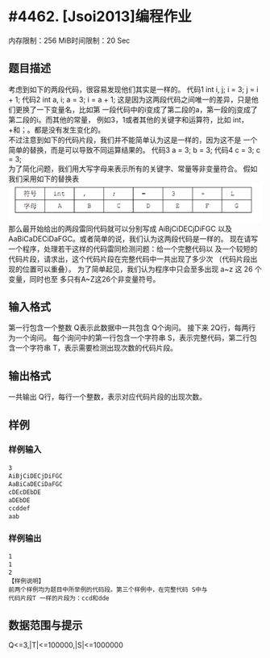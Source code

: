 # #4462. [Jsoi2013]编程作业

内存限制：256 MiB时间限制：20 Sec

## 题目描述

考虑到如下的两段代码，很容易发现他们其实是一样的。
代码1 
int i, j; 
i = 3; 
j = i + 1; 
代码2
int a, i; 
a = 3; 
i = a + 1; 
这是因为这两段代码之间唯一的差异，只是他们更换了一下变量名，比如第
一段代码中的i变成了第二段的a，第一段的j变成了第二段的i。而其他的常量，
例如3，1或者其他的关键字和运算符，比如 int，+和；。都是没有发生变化的。  
不过注意到如下的代码片段，我们并不能简单认为这是一样的，因为这不是
一个简单的替换，而是可以导致不同运算结果的。
代码3
a = 3; 
b = 3; 
代码4
c = 3; 
c = 3;  
为了简化问题，我们用大写字母来表示所有的关键字、常量等非变量符合。
假如我们采用如下的替换表 
![](upload/201604/33.png)
那么最开始给出的两段雷同代码就可以分别写成 AiBjCiDECjDiFGC 以及
AaBiCaDECiDaFGC。或者简单的说，我们认为这两段代码是一样的。 
现在请写一个程序，处理若干这样的代码雷同检测问题：给一个完整代码以
及一个较短的代码片段，请求出，这个代码片段在完整代码中一共出现了多少次
（代码片段出现的位置可以重叠）。 
为了简单起见，我们认为程序中只会至多出现 a~z 这 26 个变量，同时也至
多只有A~Z这26个非变量符号。

## 输入格式

第一行包含一个整数 Q表示此数据中一共包含 Q个询问。 
接下来 2Q行，每两行为一个询问。 
每个询问中的第一行包含一个字符串 S，表示完整代码，第二行包含一个字符串
T，表示需要检测出现次数的代码片段。

## 输出格式

一共输出 Q行，每行一个整数，表示对应代码片段的出现次数。

## 样例

### 样例输入

    
    3
    AiBjCiDECjDiFGC
    AaBiCaDECiDaFGC
    cDEcDEbDE
    aDEbDE
    ccddef
    aab
    

### 样例输出

    
    1
    1
    2
    【样例说明】
    前两个样例均为题目中所举例的代码段。第三个样例中，在完整代码 S中与
    代码片段T 一样的片段为：ccd和dde
    

## 数据范围与提示

Q<=3,|T|<=100000,|S|<=1000000
